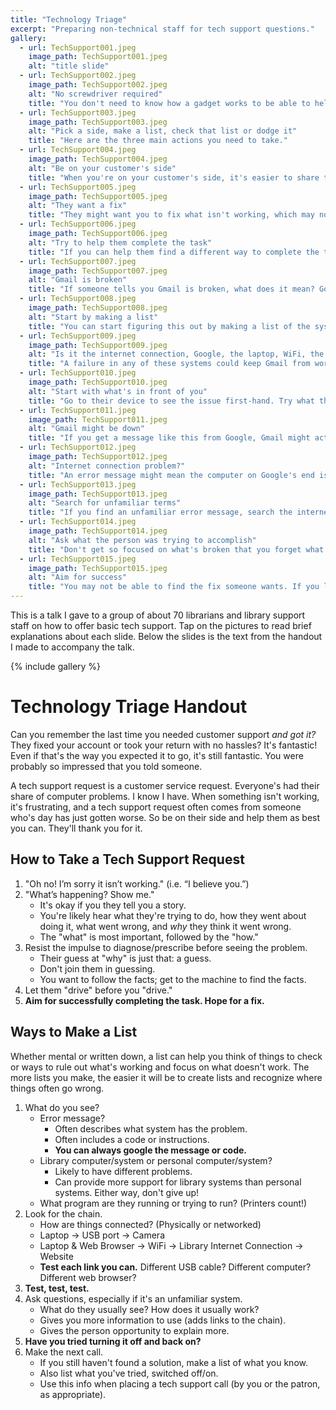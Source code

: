```yaml
---
title: "Technology Triage"
excerpt: "Preparing non-technical staff for tech support questions."
gallery:
  - url: TechSupport001.jpeg
    image_path: TechSupport001.jpeg
    alt: "title slide"
  - url: TechSupport002.jpeg
    image_path: TechSupport002.jpeg
    alt: "No screwdriver required"
    title: "You don't need to know how a gadget works to be able to help someone with their tech support question."
  - url: TechSupport003.jpeg
    image_path: TechSupport003.jpeg
    alt: "Pick a side, make a list, check that list or dodge it"
    title: "Here are the three main actions you need to take."
  - url: TechSupport004.jpeg
    image_path: TechSupport004.jpeg
    alt: "Be on your customer's side"
    title: "When you're on your customer's side, it's easier to share their frustration instead of feeling like it's directed at you."
  - url: TechSupport005.jpeg
    image_path: TechSupport005.jpeg
    alt: "They want a fix"
    title: "They might want you to fix what isn't working, which may not be possible."
  - url: TechSupport006.jpeg
    image_path: TechSupport006.jpeg
    alt: "Try to help them complete the task"
    title: "If you can help them find a different way to complete the task they're working on, they might be just as happy."
  - url: TechSupport007.jpeg
    image_path: TechSupport007.jpeg
    alt: "Gmail is broken"
    title: "If someone tells you Gmail is broken, what does it mean? Google probably hasn't shut down. How can you be sure?"
  - url: TechSupport008.jpeg
    image_path: TechSupport008.jpeg
    alt: "Start by making a list"
    title: "You can start figuring this out by making a list of the systems involved in opening Gmail."
  - url: TechSupport009.jpeg
    image_path: TechSupport009.jpeg
    alt: "Is it the internet connection, Google, the laptop, WiFi, the browser"
    title: "A failure in any of these systems could keep Gmail from working. Even if you don't know how to fix them, you can find a way to see if they're connecting."
  - url: TechSupport010.jpeg
    image_path: TechSupport010.jpeg
    alt: "Start with what's in front of you"
    title: "Go to their device to see the issue first-hand. Try what they've tried and see if you notice anything they missed."
  - url: TechSupport011.jpeg
    image_path: TechSupport011.jpeg
    alt: "Gmail might be down"
    title: "If you get a message like this from Google, Gmail might actually be down."
  - url: TechSupport012.jpeg
    image_path: TechSupport012.jpeg
    alt: "Internet connection problem?"
    title: "An error message might mean the computer on Google's end is not working correctly, or it could be a general problem with your internet connection. Test what happens if you try a different web browser or a different computer (i.e. dodge)."
  - url: TechSupport013.jpeg
    image_path: TechSupport013.jpeg
    alt: "Search for unfamiliar terms"
    title: "If you find an unfamiliar error message, search the internet for that exact phrase. Forums like StackOverflow often have the clearest questions and answers."
  - url: TechSupport014.jpeg
    image_path: TechSupport014.jpeg
    alt: "Ask what the person was trying to accomplish"
    title: "Don't get so focused on what's broken that you forget what they're trying to accomplish. If they're trying to contact someone, you might be able to find another way to get that done."
  - url: TechSupport015.jpeg
    image_path: TechSupport015.jpeg
    alt: "Aim for success"
    title: "You may not be able to find the fix someone wants. If you listen and do your best to help, they'll appreciate it. And the more you attempt to help, the better you'll learn how to help next time."
---
```


This is a talk I gave to a group of about 70 librarians and library support staff on how to offer basic tech support. Tap on the pictures to read brief explanations about each slide. Below the slides is the text from the handout I made to accompany the talk.

{% include gallery %}

# Technology Triage Handout

Can you remember the last time you needed customer support *and got it?* They fixed your account or took your return with no hassles? It's fantastic! Even if that's the way you expected it to go, it's still fantastic. You were probably so impressed that you told someone.

A tech support request is a customer service request. Everyone's had their share of computer problems. I know I have. When something isn't working, it's frustrating, and a tech support request often comes from someone who's day has just gotten worse. So be on their side and help them as best you can. They'll thank you for it.

## How to Take a Tech Support Request
1.	"Oh no! I’m sorry it isn’t working." (i.e. “I believe you.”)
1.	"What’s happening? Show me." 
	+ It's okay if you they tell you a story.
	+ You're likely hear what they're trying to do, how they went about doing it, what went wrong, and *why* they think it went wrong.
	+ The "what" is most important, followed by the "how."
1. Resist the impulse to diagnose/prescribe before seeing the problem.
	+ Their guess at "why" is just that: a guess. 
	+ Don't join them in guessing.
	+ You want to follow the facts; get to the machine to find the facts. 
1. Let them "drive" before you "drive."
1. **Aim for successfully completing the task. Hope for a fix.**

## Ways to Make a List
Whether mental or written down, a list can help you think of things to check or ways to rule out what's working and focus on what doesn't work. The more lists you make, the easier it will be to create lists and recognize where things often go wrong. 

1.	What do you see? 
	+ Error message?
		+ Often describes what system has the problem.
		+ Often includes a code or instructions.
		+ **You can always google the message or code.**
	+ Library computer/system or personal computer/system?
		+ Likely to have different problems.
		+ Can provide more support for library systems than personal systems. Either way, don't give up!
	+ What program are they running or trying to run? (Printers count!)
1.	Look for the chain.
	+ How are things connected? (Physically or networked)
	+ Laptop &rarr; USB port &rarr; Camera
	+ Laptop & Web Browser &rarr; WiFi &rarr; Library Internet Connection &rarr; Website
	+ **Test each link you can.** Different USB cable? Different computer? Different web browser? 
1. **Test, test, test.**
1.	Ask questions, especially if it's an unfamiliar system.
	+ What do they usually see? How does it usually work?
	+ Gives you more information to use (adds links to the chain).
	+ Gives the person opportunity to explain more.
1. **Have you tried turning it off and back on?**
1. Make the next call.
	+ If you still haven't found a solution, make a list of what you know. 
	+ Also list what you've tried, switched off/on.
	+ Use this info when placing a tech support call (by you or the patron, as appropriate).